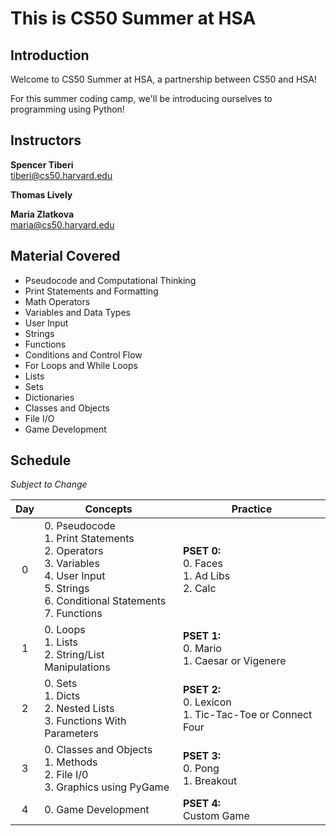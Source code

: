 # This is CS50 Summer at HSA

## Introduction

Welcome to CS50 Summer at HSA, a partnership between CS50 and HSA!

For this summer coding camp, we'll be introducing ourselves to programming using Python!

## Instructors

**Spencer Tiberi** <br>
[tiberi@cs50.harvard.edu](mailto:tiberi@cs50.harvard.edu)

**Thomas Lively**

**Maria Zlatkova** <br>
[maria@cs50.harvard.edu](mailto:maria@cs50.harvard.edu)

## Material Covered

- Pseudocode and Computational Thinking
- Print Statements and Formatting
- Math Operators
- Variables and Data Types
- User Input
- Strings
- Functions
- Conditions and Control Flow
- For Loops and While Loops
- Lists
- Sets
- Dictionaries
- Classes and Objects
- File I/O
- Game Development

## Schedule
*Subject to Change*

|Day| Concepts | Practice |
|:--:|--|--|
|0| 0. Pseudocode <br> 1. Print Statements <br> 2. Operators <br> 3. Variables <br> 4. User Input <br> 5. Strings <br> 6. Conditional Statements <br> 7. Functions | **PSET 0:** <br> 0. Faces <br> 1. Ad Libs <br> 2. Calc |
|1| 0. Loops <br> 1. Lists <br> 2. String/List Manipulations | **PSET 1:** <br> 0. Mario <br> 1. Caesar or Vigenere <br> |
|2| 0. Sets <br> 1. Dicts <br> 2. Nested Lists <br> 3. Functions With Parameters | **PSET 2:** <br> 0. Lexicon <br> 1. Tic-Tac-Toe or Connect Four |
|3| 0. Classes and Objects <br> 1. Methods <br> 2. File I/0 <br> 3. Graphics using PyGame | **PSET 3:** <br> 0. Pong <br> 1. Breakout |
|4| 0. Game Development | **PSET 4:** <br> Custom Game |
